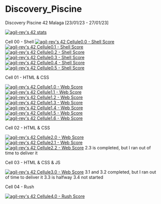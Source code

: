 # Discovery_Piscine
Discovery Piscine 42 Malaga [23/01/23 - 27/01/23]


[![agil-rey's 42 stats](https://badge42.vercel.app/api/v2/cl8bhhrse00110gmevcpxbj54/stats?cursusId=3&coalitionId=piscine)](https://github.com/JaeSeoKim/badge42)

Cell 00 - Shell
[![agil-rey's 42 Cellule0.0 - Shell Score](https://badge42.vercel.app/api/v2/cl8bhhrse00110gmevcpxbj54/project/2944323)](https://github.com/JaeSeoKim/badge42)
[![agil-rey's 42 Cellule0.1 - Shell Score](https://badge42.vercel.app/api/v2/cl8bhhrse00110gmevcpxbj54/project/2944758)](https://github.com/JaeSeoKim/badge42)
[![agil-rey's 42 Cellule0.2 - Shell Score](https://badge42.vercel.app/api/v2/cl8bhhrse00110gmevcpxbj54/project/2944996)](https://github.com/JaeSeoKim/badge42)
[![agil-rey's 42 Cellule0.3 - Shell Score](https://badge42.vercel.app/api/v2/cl8bhhrse00110gmevcpxbj54/project/2946155)](https://github.com/JaeSeoKim/badge42)
[![agil-rey's 42 Cellule0.4 - Shell Score](https://badge42.vercel.app/api/v2/cl8bhhrse00110gmevcpxbj54/project/2946726)](https://github.com/JaeSeoKim/badge42)
[![agil-rey's 42 Cellule0.5 - Shell Score](https://badge42.vercel.app/api/v2/cl8bhhrse00110gmevcpxbj54/project/2946828)](https://github.com/JaeSeoKim/badge42)

Cell 01 - HTML & CSS

[![agil-rey's 42 Cellule1.0 - Web Score](https://badge42.vercel.app/api/v2/cl8bhhrse00110gmevcpxbj54/project/2946484)](https://github.com/JaeSeoKim/badge42)
[![agil-rey's 42 Cellule1.1 - Web Score](https://badge42.vercel.app/api/v2/cl8bhhrse00110gmevcpxbj54/project/2946580)](https://github.com/JaeSeoKim/badge42)
[![agil-rey's 42 Cellule1.2 - Web Score](https://badge42.vercel.app/api/v2/cl8bhhrse00110gmevcpxbj54/project/2946744)](https://github.com/JaeSeoKim/badge42)
[![agil-rey's 42 Cellule1.3 - Web Score](https://badge42.vercel.app/api/v2/cl8bhhrse00110gmevcpxbj54/project/2948533)](https://github.com/JaeSeoKim/badge42)
[![agil-rey's 42 Cellule1.4 - Web Score](https://badge42.vercel.app/api/v2/cl8bhhrse00110gmevcpxbj54/project/2949009)](https://github.com/JaeSeoKim/badge42)
[![agil-rey's 42 Cellule1.5 - Web Score](https://badge42.vercel.app/api/v2/cl8bhhrse00110gmevcpxbj54/project/2949956)](https://github.com/JaeSeoKim/badge42)
[![agil-rey's 42 Cellule1.6 - Web Score](https://badge42.vercel.app/api/v2/cl8bhhrse00110gmevcpxbj54/project/2950324)](https://github.com/JaeSeoKim/badge42)

Cell 02 - HTML & CSS

[![agil-rey's 42 Cellule2.0 - Web Score](https://badge42.vercel.app/api/v2/cl8bhhrse00110gmevcpxbj54/project/2950326)](https://github.com/JaeSeoKim/badge42)
[![agil-rey's 42 Cellule2.1 - Web Score](https://badge42.vercel.app/api/v2/cl8bhhrse00110gmevcpxbj54/project/2950537)](https://github.com/JaeSeoKim/badge42)
[![agil-rey's 42 Cellule2.2 - Web Score](https://badge42.vercel.app/api/v2/cl8bhhrse00110gmevcpxbj54/project/2951942)](https://github.com/JaeSeoKim/badge42)
2.3 is completed, but I ran out of time to deliver it 

Cell 03 - HTML & CSS & JS

[![agil-rey's 42 Cellule3.0 - Web Score](https://badge42.vercel.app/api/v2/cl8bhhrse00110gmevcpxbj54/project/2950535)](https://github.com/JaeSeoKim/badge42)
3.1 and 3.2 completed, but I ran out of time to deliver it
3.3 is halfway
3.4 not started

Cell 04 - Rush

[![agil-rey's 42 Cellule4.0 - Rush Score](https://badge42.vercel.app/api/v2/cl8bhhrse00110gmevcpxbj54/project/2946362)](https://github.com/JaeSeoKim/badge42)
